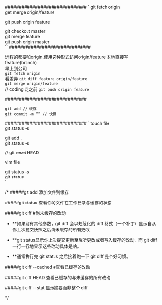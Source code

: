 ##############################
`
git fetch origin  
get merge origin/feature  

git push origin feature  

git checkout master  
git merge feature  
git push origin master  
``
##############################

远程的都要加origin.使用这种形式访问origin/feature   本地直接写feature(branch)  
早上到公司  
`git fetch origin`  
看差异
`git diff feature origin/feature`  
`git merge origin/feature`  
// coding
走之前
`git push origin feature`  

##############################

`git add // 缓存`  
`git commit -m “” // 快照`  

##############################
`
touch file  
git status -s   

git add .  
git status -s   

// git reset HEAD  

vim file  

git status -s   
git status  
`

/*
#####git add 添加文件到缓存  

#####git status 查看你的文件在工作目录与缓存的状态

#####git diff #尚未缓存的改动
- **如果没有其他参数，git diff 会以规范化的 diff 格式（一个补丁）显示自从你上次提交快照之后尚未缓存的所有更改  

- **git status显示你上次提交更新至后所更改或者写入缓存的改动，而 git diff 一行一行地显示这些改动具体是啥。 
- **通常执行完 git status 之后接着跑一下 git diff 是个好习惯。

#####git diff --cached #查看已缓存的改动

#####git diff HEAD 查看已缓存的与未缓存的所有改动

#####git diff --stat 显示摘要而非整个 diff


*/




































